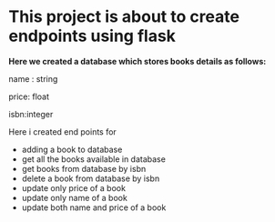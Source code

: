 # **This project is about to create endpoints using flask** 

**Here we created a database which stores books details as follows:**

name : string

price: float

isbn:integer

Here i created end points for

* adding a book to database
* get all the books available in database
* get books from database by isbn
* delete a book from database by isbn
* update only price of a book
* update only name of a book
* update both name and price of a book




